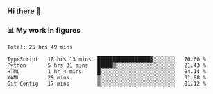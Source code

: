 ### Hi there 👋

### 📊 My work in figures

<!--START_SECTION:waka-->
```text
Total: 25 hrs 49 mins

TypeScript   18 hrs 13 mins  █████████████████▓░░░░░░░   70.60 % 
Python       5 hrs 31 mins   █████▒░░░░░░░░░░░░░░░░░░░   21.43 % 
HTML         1 hr 4 mins     █░░░░░░░░░░░░░░░░░░░░░░░░   04.14 % 
YAML         29 mins         ▒░░░░░░░░░░░░░░░░░░░░░░░░   01.88 % 
Git Config   17 mins         ▒░░░░░░░░░░░░░░░░░░░░░░░░   01.12 % 
```
<!--END_SECTION:waka-->
